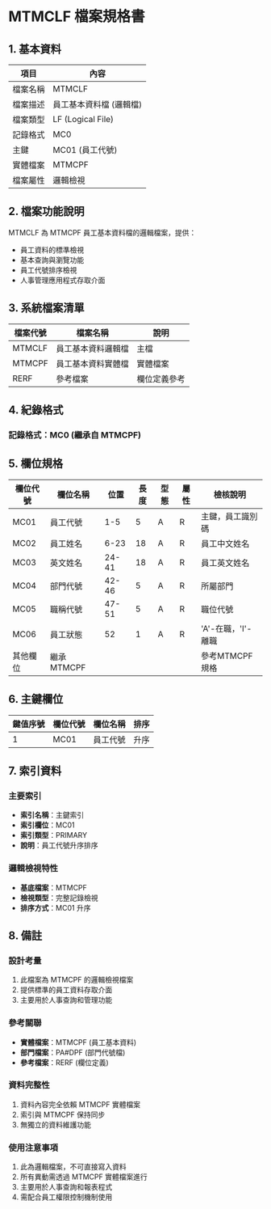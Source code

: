 # MTMCLF 檔案規格書

## 1. 基本資料

| 項目 | 內容 |
|------|------|
| 檔案名稱 | MTMCLF |
| 檔案描述 | 員工基本資料檔 (邏輯檔) |
| 檔案類型 | LF (Logical File) |
| 記錄格式 | MC0 |
| 主鍵 | MC01 (員工代號) |
| 實體檔案 | MTMCPF |
| 檔案屬性 | 邏輯檢視 |

## 2. 檔案功能說明

MTMCLF 為 MTMCPF 員工基本資料檔的邏輯檔案，提供：
- 員工資料的標準檢視
- 基本查詢與瀏覽功能
- 員工代號排序檢視
- 人事管理應用程式存取介面

## 3. 系統檔案清單

| 檔案代號 | 檔案名稱 | 說明 |
|----------|----------|------|
| MTMCLF | 員工基本資料邏輯檔 | 主檔 |
| MTMCPF | 員工基本資料實體檔 | 實體檔案 |
| RERF | 參考檔案 | 欄位定義參考 |

## 4. 紀錄格式

### 記錄格式：MC0 (繼承自 MTMCPF)

## 5. 欄位規格

| 欄位代號 | 欄位名稱 | 位置 | 長度 | 型態 | 屬性 | 檢核說明 |
|----------|----------|------|------|------|------|----------|
| MC01 | 員工代號 | 1-5 | 5 | A | R | 主鍵，員工識別碼 |
| MC02 | 員工姓名 | 6-23 | 18 | A | R | 員工中文姓名 |
| MC03 | 英文姓名 | 24-41 | 18 | A | R | 員工英文姓名 |
| MC04 | 部門代號 | 42-46 | 5 | A | R | 所屬部門 |
| MC05 | 職稱代號 | 47-51 | 5 | A | R | 職位代號 |
| MC06 | 員工狀態 | 52 | 1 | A | R | 'A'-在職，'I'-離職 |
| 其他欄位 | 繼承MTMCPF | | | | | 參考MTMCPF規格 |

## 6. 主鍵欄位

| 鍵值序號 | 欄位代號 | 欄位名稱 | 排序 |
|----------|----------|----------|------|
| 1 | MC01 | 員工代號 | 升序 |

## 7. 索引資料

### 主要索引
- **索引名稱**：主鍵索引
- **索引欄位**：MC01
- **索引類型**：PRIMARY
- **說明**：員工代號升序排序

### 邏輯檢視特性
- **基底檔案**：MTMCPF
- **檢視類型**：完整記錄檢視
- **排序方式**：MC01 升序

## 8. 備註

### 設計考量
1. 此檔案為 MTMCPF 的邏輯檢視檔案
2. 提供標準的員工資料存取介面
3. 主要用於人事查詢和管理功能

### 參考關聯
- **實體檔案**：MTMCPF (員工基本資料)
- **部門檔案**：PA#DPF (部門代號檔)
- **參考檔案**：RERF (欄位定義)

### 資料完整性
1. 資料內容完全依賴 MTMCPF 實體檔案
2. 索引與 MTMCPF 保持同步
3. 無獨立的資料維護功能

### 使用注意事項
1. 此為邏輯檔案，不可直接寫入資料
2. 所有異動需透過 MTMCPF 實體檔案進行
3. 主要用於人事查詢和報表程式
4. 需配合員工權限控制機制使用 